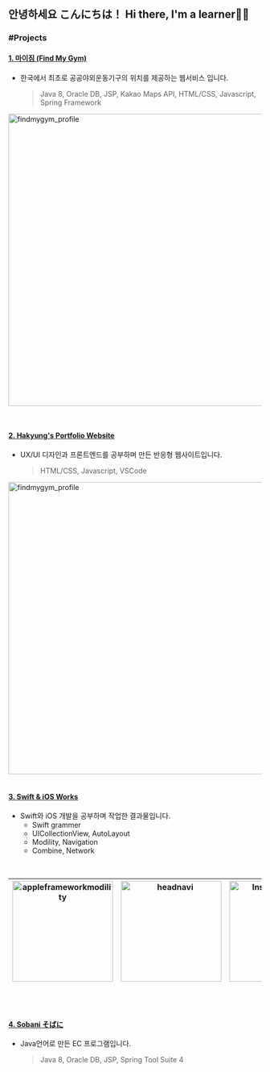 ## 안녕하세요 こんにちは！ Hi there, I'm a learner👋🤓

### #Projects

#### [1. 마이짐 (Find My Gym)](https://github.com/hortenssiaa/findmygym)
- 한국에서 최초로 공공야외운동기구의 위치를 제공하는 웹서비스 입니다. <br>
  > Java 8, Oracle DB, JSP, Kakao Maps API, HTML/CSS, Javascript, Spring Framework

<img width="580" alt="findmygym_profile" src="https://user-images.githubusercontent.com/16066576/203699270-d8ab9f34-c69f-4c00-ac88-9aecf679a098.png"> <br>

<br>


#### [2. Hakyung's Portfolio Website](https://hortenssiaa.github.io/Portfolio/)
- UX/UI 디자인과 프론트엔드를 공부하며 만든 반응형 웹사이트입니다. <br>
  > HTML/CSS, Javascript, VSCode

<img width="580" alt="findmygym_profile" src="https://user-images.githubusercontent.com/16066576/203701256-c64b4de0-9fc4-4eac-8fa8-f5d666e138c5.png"> <br><br>



#### [3. Swift & iOS Works](https://github.com/hortenssiaa/playInThePlayground)
- Swift와 iOS 개발을 공부하며 작업한 결과물입니다. <br>
  - Swift grammer
  - UICollectionView, AutoLayout
  - Modility, Navigation
  - Combine, Network


<br>

| <img width="200" alt="appleframeworkmodility" src="https://user-images.githubusercontent.com/16066576/195789537-1a67b935-aeb2-4c9d-ba2c-58b37883b780.gif"> | <img width="200" alt="headnavi" src="https://user-images.githubusercontent.com/16066576/196177776-c619ddd8-2b0e-4bb1-b0e2-21293fd430c6.gif"> | <img width="200" alt="InstaSearchApp" src="https://user-images.githubusercontent.com/16066576/194843405-522c6729-4055-410b-ad73-b4965b2cf0d1.gif"> | <img width="200" alt="githubnetwork" src="https://user-images.githubusercontent.com/16066576/198974260-4de10e72-ca77-4ef1-b212-a588c1c11696.gif"> |
|------|------|------|------|


<br><br>




#### [4. Sobani そばに](https://github.com/hortenssiaa/Sobani)
- Java언어로 만든 EC 프로그램입니다. <br>
  > Java 8, Oracle DB, JSP, Spring Tool Suite 4

<br><br>







<!--

**hortenssiaa/hortenssiaa** is a ✨ _special_ ✨ repository because its `README.md` (this file) appears on your GitHub profile.

Here are some ideas to get you started:

- 🔭 I’m currently working on 'Bid & Auction Manager' Web service!
- 👩🏻‍💻 I'm going to work in Japan as a Engineer!
- 🌱 I’m currently learning Data analysis with R languge working at R Studio!
- 👯 I’m looking to collaborate on ...
- 🤔 I’m looking for help with ...
- 💬 Ask me about anything! Let's talk :) 
- 📫 How to reach me: ...
- 😄 Pronouns: ...
- ⚡ Fun fact: ...

- 🌎 I'm going be a World Class iOS Developer!
- 🔭 I’m currently working on 'Bid & Auction Manager' Web service!
- 🌱 I’m currently learning Data analysis with R languge working at R Studio!
- 💬 Ask me about anything! Let's talk :) 
- 🌺 'hortenssiaa' is the name of one of my favorite flowers, and it's French!
- ⚡ Fun fact: I can eat 7 bowls of Wakame(seaweed) soup at once ;)-->
